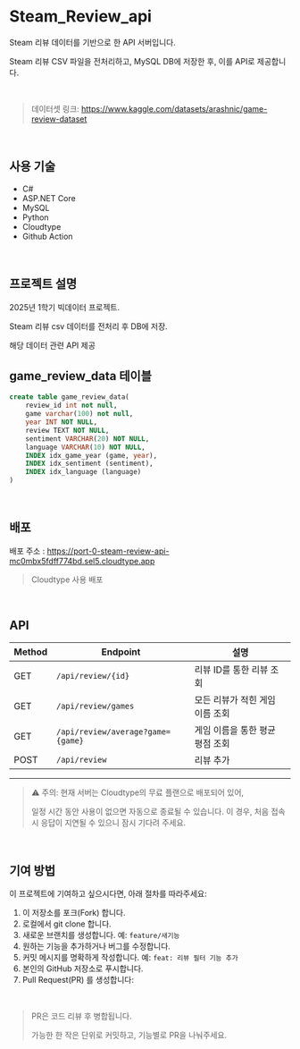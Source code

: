# Steam_Review_api
Steam 리뷰 데이터를 기반으로 한 API 서버입니다.

Steam 리뷰 CSV 파일을 전처리하고, MySQL DB에 저장한 후, 이를 API로 제공합니다.

<br>

> 데이터셋 링크: https://www.kaggle.com/datasets/arashnic/game-review-dataset

<br>

## 사용 기술
- C#
- ASP.NET Core
- MySQL
- Python
- Cloudtype
- Github Action

<br>
  

## 프로젝트 설명
2025년 1학기 빅데이터 프로젝트.

Steam 리뷰 csv 데이터를 전처리 후 DB에 저장.

해당 데이터 관련 API 제공


## game_review_data 테이블
```sql
create table game_review_data(
    review_id int not null,
    game varchar(100) not null,
    year INT NOT NULL,
    review TEXT NOT NULL,
    sentiment VARCHAR(20) NOT NULL,
    language VARCHAR(10) NOT NULL,
    INDEX idx_game_year (game, year),
    INDEX idx_sentiment (sentiment),
    INDEX idx_language (language)
)
```

<br>

## 배포
배포 주소 : https://port-0-steam-review-api-mc0mbx5fdff774bd.sel5.cloudtype.app
> Cloudtype 사용 배포

<br>


## API

| Method | Endpoint                                | 설명                     |
|--------|------------------------------------------|--------------------------|
| GET    | `/api/review/{id}`                      | 리뷰 ID를 통한 리뷰 조회 |
| GET    | `/api/review/games`    | 모든 리뷰가 적힌 게임 이름 조회 |
| GET    | `/api/review/average?game={game}` | 게임 이름을 통한 평균 평점 조회 |
| POST   | `/api/review` | 리뷰 추가 |

---

> ⚠️ 주의:
> 현재 서버는 Cloudtype의 무료 플랜으로 배포되어 있어,
>
> 일정 시간 동안 사용이 없으면 자동으로 종료될 수 있습니다. 이 경우, 처음 접속 시 응답이 지연될 수 있으니 잠시 기다려 주세요.

<br>

## 기여 방법
이 프로젝트에 기여하고 싶으시다면, 아래 절차를 따라주세요:

1. 이 저장소를 포크(Fork) 합니다.
2. 로컬에서 git clone 합니다.
3. 새로운 브랜치를 생성합니다. 예: `feature/새기능`
4. 원하는 기능을 추가하거나 버그를 수정합니다.
5. 커밋 메시지를 명확하게 작성합니다. 예: `feat: 리뷰 필터 기능 추가`
6. 본인의 GitHub 저장소로 푸시합니다.
7. Pull Request(PR) 를 생성합니다:

<br>

>PR은 코드 리뷰 후 병합됩니다.
>
>가능한 한 작은 단위로 커밋하고, 기능별로 PR을 나눠주세요.
